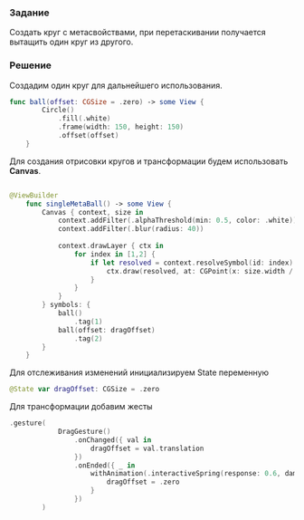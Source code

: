 ### Задание

Создать круг с метасвойствами, при перетаскивании получается вытащить один круг из другого.

### Решение

Создадим один круг для дальнейшего использования.

```swift
func ball(offset: CGSize = .zero) -> some View {
        Circle()
            .fill(.white)
            .frame(width: 150, height: 150)
            .offset(offset)
    }

```

Для создания отрисовки кругов и трансформации будем использовать **Canvas**.

```swift

@ViewBuilder
    func singleMetaBall() -> some View {
        Canvas { context, size in
            context.addFilter(.alphaThreshold(min: 0.5, color: .white))
            context.addFilter(.blur(radius: 40))
            
            context.drawLayer { ctx in
                for index in [1,2] {
                    if let resolved = context.resolveSymbol(id: index) {
                        ctx.draw(resolved, at: CGPoint(x: size.width / 2, y: size.height / 2))
                    }
                }
            }
        } symbols: {
            ball()
                .tag(1)
            ball(offset: dragOffset)
                .tag(2)
        }
    }

```
Для отслеживания изменений инициализируем State переменную

```swift
@State var dragOffset: CGSize = .zero
```

Для трансформации добавим жесты

```swift
.gesture(
            DragGesture()
                .onChanged({ val in
                    dragOffset = val.translation
                })
                .onEnded({ _ in
                    withAnimation(.interactiveSpring(response: 0.6, dampingFraction: 0.7, blendDuration: 0.7)) {
                        dragOffset = .zero
                    }
                })
        )
```